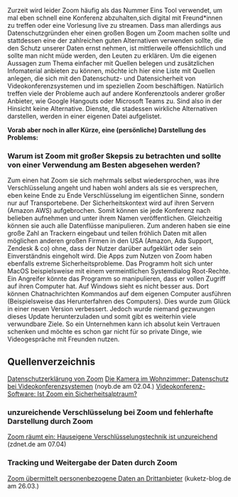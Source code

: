 Zurzeit wird leider Zoom häufig als das Nummer Eins Tool verwendet,
um mal eben schnell eine Konferenz abzuhalten,sich digital mit Freund\*innen zu treffen oder eine Vorlesung live zu streamen.
Dass man allerdings aus Datenschutzgründen eher einen großen Bogen um Zoom machen sollte und stattdessen eine der zahlreichen guten Alternativen verwenden sollte,
die den Schutz unserer Daten ernst nehmen, ist mittlerweile offensichtlich und sollte man nicht müde werden, den Leuten zu erklären.
Um die eigenen Aussagen zum Thema einfacher mit Quellen belegen
und zusätzlichen Infomaterial anbieten zu können, möchte ich hier eine Liste mit Quellen anlegen, die sich mit den Datenschutz- und Datensicherheit von Videokonferenzsystemen und im speziellen Zoom beschäftigen. Natürlich treffen viele der Probleme auch auf andere Konferenztools anderer großer Anbieter, wie Google Hangouts oder Microsoft Teams zu. Sind also in der Hinsicht keine Alternative. Dienste, die stadessen wirkliche Alternativen darstellen, werden in einer eigenen Datei aufgelistet.

**Vorab aber noch in aller Kürze, eine (persönliche) Darstellung des Problems:**

### Warum ist Zoom mit großer Skepsis zu betrachten und sollte von einer Verwendung am Besten abgesehen werden?

Zum einen hat Zoom sie sich mehrmals selbst wiedersprochen,
was ihre Verschlüsselung angeht und haben wohl anders als sie es versprechen,
eben keine Ende zu Ende Verschlüsselung im eigentlichen Sinne, sondern nur auf Transportebene. Der Sicherheitskontext wird auf ihren Servern (Amazon AWS) aufgebrochen. Somit können sie jede Konferenz nach belieben aufnehmen und unter ihrem Namen veröffentlichen. Gleichzeitig können sie auch alle Datenflüsse manipulieren.
Zum anderen haben sie eine große Zahl an Trackern eingebaut und teilen fröhlich Daten mit allen möglichen anderen großen Firmen in den USA (Amazon, Ada Support, Zendesk & co) ohne, dass der Nutzer darüber aufgeklärt oder sein Einverständnis eingeholt wird.
Die Apps zum Nutzen von Zoom haben ebenfalls extreme Sicherheitsprobleme. Das Programm holt sich unter MacOS beispielsweise mit einem vermeintlichen Systemdialog Root-Rechte. Ein Angreifer könnte das Programm so manipulieren, dass er vollen Zugriff auf ihren Computer hat. Auf Windows sieht es nicht besser aus. Dort können Chatnachrichten Kommandos auf dem eigenen Computer ausführen (Beispielsweise das Herunterfahren des Computers). Dies wurde zum Glück in einer neuen Version verbessert. Jedoch wurde niemand gezwungen dieses Update herunterzuladen und somit gibt es weiterhin viele verwundbare Ziele.
So ein Unternehmen kann ich absolut kein Vertrauen schenken und möchte es schon gar nicht für so private Dinge, wie Videogespräche mit Freunden nutzen.

## Quellenverzeichnis

[Datenschutzerklärung von Zoom](https://zoom.us/de-de/privacy.html)
[Die Kamera im Wohnzimmer: Datenschutz bei Videokonferenzsystemen](https://noyb.eu/de/unterbrochene-uebertragung) (noyb.de am 02.04.)
[Videokonferenz-Software: Ist Zoom ein Sicherheitsalptraum?](https://www.heise.de/security/meldung/Videokonferenz-Software-Ist-Zoom-ein-Sicherheitsalptraum-4695000.html)

### unzureichende Verschlüsselung bei Zoom und fehlerhafte Darstellung durch Zoom

[Zoom räumt ein: Hauseigene Verschlüsselungstechnik ist unzureichend](https://www.zdnet.de/88378671/zoom-raeumt-ein-hauseigene-verschluesselungstechnik-ist-unzureichend/) (zdnet.de am 07.04)

### Tracking und Weitergabe der Daten durch Zoom

[Zoom übermittelt personenbezogene Daten an Drittanbieter](https://www.kuketz-blog.de/zoom-uebermittelt-personenbezogene-daten-an-drittanbieter/) (kuketz-blog.de am 26.03.)
